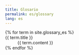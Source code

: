 ```yaml
---
title: Glosario
permalink: es/glossary
lang: es
---
```


<dl id="glossary">
{% for term in site.glossary_es %}
    <dt><a name="{{ term.title | slugify }}">{{ term.title }}</a></dt>
    <dd>{{ term.content }}</dd>
{% endfor %}
</dl>